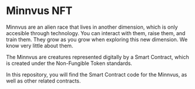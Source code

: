 # Minnvus NFT

Minnvus are an alien race that lives in another dimension, which is only accesible through technology. You can interact with them, raise them, and train them. They grow as you grow when exploring this new dimension. We know very little about them.

The Minnvus are creatures represented digitally by a Smart Contract, which is created under the Non-Fungible Token standards.

In this repository, you will find the Smart Contract code for the Minnvus, as well as other related contracts.